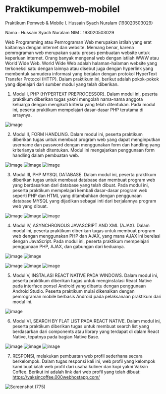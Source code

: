 # Praktikumpemweb-mobileI
Praktikum Pemweb &amp; Mobile I. Hussain Syach Nuralam (193020503029)

Nama  : Hussain Syach Nuralam
NIM   : 193020503029

Web Programming atau Pemrograman Web merupakan istilah yang erat kaitannya dengan internet dan website. Memang benar, karena pemrograman web merupakan suatu proses pembuatan website untuk keperluan internet. Orang banyak mengenal web dengan istilah WWW atau World Wide Web.
World Wide Web adalah halaman-halaman website yang terkoneksi satu dengan lainnya atau disebut juga dengan hyperlink yang membentuk samudera informasi yang berjalan dengan protokol HyperText Transfer Protocol (HTTP).
Dalam praktikum ini, berikut adalah pokok-pokok yang dipelajari dari sumber modul yang telah diberikan.

1) Modul I, PHP (HYPERTEXT PREPROCESSOR). Dalam modul ini, peserta praktikum diberikan tugas yakni mengolah nama-nama anggota keluarga dengan mengikuti kriteria yang telah ditentukan. Pada modul ini, peserta praktikum mempelajari dasar-dasar PHP terutama di arraynya.

![image](https://user-images.githubusercontent.com/81134515/119393893-bf771e00-bcfb-11eb-80df-298bd315dfcb.png)


2) Modul II, FORM HANDLING. Dalam modul ini, peserta praktikum diberikan tugas untuk membuat program web yang dapat menginputkan username dan password dengan menggunakan form dan handling yang kriterianya telah ditentukan. Modul ini mengajarkan penggunaan form handling dalam pembuatan web.

![image](https://user-images.githubusercontent.com/81134515/119393968-dc135600-bcfb-11eb-96f4-8bf8df4fcb4d.png)
![image](https://user-images.githubusercontent.com/81134515/119394003-e6355480-bcfb-11eb-8f20-841bc3801915.png)
![image](https://user-images.githubusercontent.com/81134515/119394019-ea617200-bcfb-11eb-998a-0bda317c307b.png)


3) Modul III, PHP MYSQL DATABASE. Dalam modul ini, peserta praktikum diberikan tugas untuk membuat database dan membuat program web yang berdasarkan dari database yang telah dibuat. Pada modul ini, peserta praktikum mempelajari kembali dasar-dasar program web seperti PHP dan HTML yang ditambahkan dengan penggunaan database MYSQL yang dijadikan sebagai inti dari berjalannya program web yang dibuat.

![image](https://user-images.githubusercontent.com/81134515/119394117-06fdaa00-bcfc-11eb-8dab-315697c1f4ef.png)
![image](https://user-images.githubusercontent.com/81134515/119394136-0a913100-bcfc-11eb-81a4-a73d36268656.png)
![image](https://user-images.githubusercontent.com/81134515/119394145-0ebd4e80-bcfc-11eb-94da-7e3b0a560ae5.png)


4) Modul IV, ASYNCHRONOUS JAVASCRIPT AND XML (AJAX). Dalam modul ini, peserta praktikum diberikan tugas untuk membuat program web dengan menggunakan PHP dan AJAX, yang mana AJAX ini berelasi dengan JavaScript. Pada modul ini, peserta praktikum mempelajari penggunaan PHP, AJAX, dan gabungan dari keduanya.

![image](https://user-images.githubusercontent.com/81134515/119394216-23014b80-bcfc-11eb-8e82-9347f59caee7.png)
![image](https://user-images.githubusercontent.com/81134515/119394237-27c5ff80-bcfc-11eb-9628-49bfc13dadd9.png)

![image](https://user-images.githubusercontent.com/81134515/119394284-31e7fe00-bcfc-11eb-8d15-59fb95100626.png)
![image](https://user-images.githubusercontent.com/81134515/119394304-36acb200-bcfc-11eb-9355-d2c107b47a0b.png)
![image](https://user-images.githubusercontent.com/81134515/119394315-390f0c00-bcfc-11eb-872e-674d66916019.png)


5) Modul V, INSTALASI REACT NATIVE PADA WINDOWS. Dalam modul ini, peserta praktikum diberikan tugas untuk menginstalasi React Native pada interface ponsel Android yang dibantu dengan penggunaan Android Studio. Peserta praktikum mulai dikenalkan dengan pemrograman mobile berbasis Android pada pelaksanaan praktikum dari modul ini.

![image](https://user-images.githubusercontent.com/81134515/119394356-462bfb00-bcfc-11eb-961c-b83c0755a4c7.png)


6) Modul VI, SEARCH BY FLAT LIST PADA REACT NATIVE. Dalam modul ini, peserta praktikum diberikan tugas untuk membuat search list yang berdasarkan dari components atau library yang terdapat di dalam React Native, tepatnya pada bagian Native Base.

![image](https://user-images.githubusercontent.com/81134515/119394417-57750780-bcfc-11eb-8e04-cf5c67724c23.png)
![image](https://user-images.githubusercontent.com/81134515/119394429-5a6ff800-bcfc-11eb-877a-20a3fda9c6f8.png)
![image](https://user-images.githubusercontent.com/81134515/119394436-5cd25200-bcfc-11eb-822f-7a001e5a7dc1.png)


7) RESPONSI, melakukan pembuatan web profil sederhana secara berkelompok. Dalam tugas responsi kali ini, web profil yang kelompok kami buat ialah web profil dari usaha kuliner dan kopi yakni Vaksin Coffee. Berikut ini adalah link dari web profil yang telah dibuat: https://vaksincoffee.000webhostapp.com/

![Screenshot (775)](https://user-images.githubusercontent.com/81134515/119393603-5ee7e100-bcfb-11eb-8c53-7fb1b1aca394.png)

